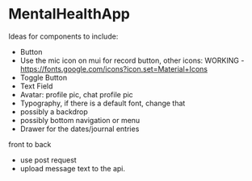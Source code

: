 # MentalHealthApp

Ideas for components to include:

- Button
- Use the mic icon on mui for record button, other icons:   WORKING
      - https://fonts.google.com/icons?icon.set=Material+Icons 
- Toggle Button
- Text Field
- Avatar: profile pic, chat profile pic
- Typography, if there is a default font, change that
- possibly a backdrop
- possibly bottom navigation or menu
- Drawer for the dates/journal entries


front to back

- use post request
- upload message text to the api.




